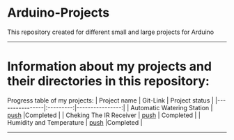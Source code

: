 # Arduino-Projects
This repository created for different small and large projects for Arduino
____
# Information about my projects and their directories in this repository:
Progress table of my projects:
| Project name | Git-Link | Project status |
|----------------|:---------:|----------------:|
| Automatic Watering Station | [push](https://github.com/xmzboy/Arduino-Projects/tree/main/automatic_watering_station) |Completed |
| Cheking The IR Receiver | [push](https://github.com/xmzboy/Arduino-Projects/tree/main/checking_the_IR_receiver) | Completed |
| Humidity and Temperature | [push](https://github.com/xmzboy/Arduino-Projects/tree/main/humidity_and_temperature) |Completed |
____